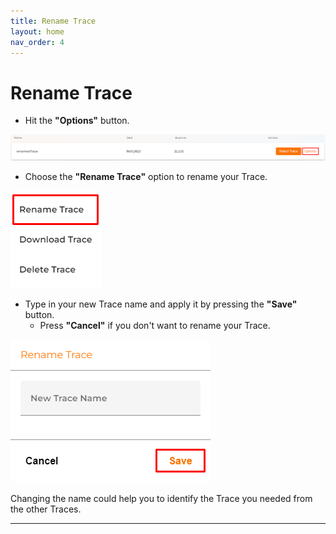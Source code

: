 ```yaml
---
title: Rename Trace
layout: home
nav_order: 4
---
```


# Rename Trace

* Hit the **"Options"** button.

![selectionBar.png](assets/helpImages/RenameTrace/selectionBar.png)

* Choose the **"Rename Trace"** option to rename your Trace.

![optionView2.png](assets/helpImages/RenameTrace/optionView2.png)

* Type in your new Trace name and apply it by pressing the **"Save"** button.
    * Press **"Cancel"** if you don't want to rename your Trace.

![renameView.png](assets/helpImages/RenameTrace/renameView.png)

Changing the name could help you to identify the Trace you needed from the other Traces.

----
